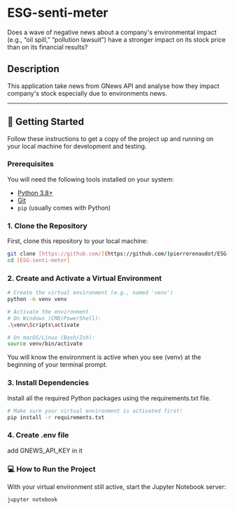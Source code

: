 # ESG-senti-meter
Does a wave of negative news about a company's environmental impact (e.g., “oil spill,” “pollution lawsuit”) have a stronger impact on its stock price than on its financial results?

## Description

This application take news from GNews API and analyse how they impact company's stock especially due to environments news.

---

## 🚀 Getting Started

Follow these instructions to get a copy of the project up and running on your local machine for development and testing.

### Prerequisites

You will need the following tools installed on your system:
* [Python 3.8+](https://www.python.org/downloads/)
* [Git](https://git-scm.com/downloads/)
* `pip` (usually comes with Python)

### 1. Clone the Repository

First, clone this repository to your local machine:

```bash
git clone [https://github.com/](https://github.com/)pierrerenaudot/ESG-senti-meter.git
cd [ESG-senti-meter]
```

### 2. Create and Activate a Virtual Environment

```bash
# Create the virtual environment (e.g., named 'venv')
python -m venv venv

# Activate the environment
# On Windows (CMD/PowerShell):
.\venv\Scripts\activate

# On macOS/Linux (Bash/Zsh):
source venv/bin/activate
```
You will know the environment is active when you see (venv) at the beginning of your terminal prompt.


### 3. Install Dependencies

Install all the required Python packages using the requirements.txt file.

```bash
# Make sure your virtual environment is activated first!
pip install -r requirements.txt
```

### 4. Create .env file 

add GNEWS_API_KEY in it

### 💻 How to Run the Project

With your virtual environment still active, start the Jupyter Notebook server:

```bash
jupyter notebook
```
